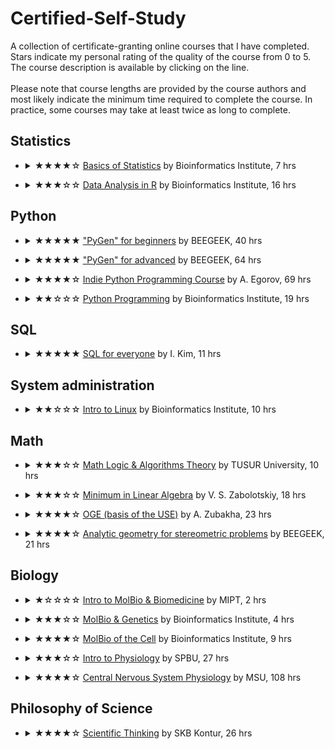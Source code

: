# Certified-Self-Study
A collection of certificate-granting online courses that I have completed.\
Stars indicate my personal rating of the quality of the course from 0 to 5.\
The course description is available by clicking on the line.\
\
Please note that course lengths are provided by the course authors and most likely indicate the minimum time required to complete the course. In practice, some courses may take at least twice as long to complete.

## Statistics
- <details>
    <summary>★★★★☆ <a href="Certificates/40%20Statistics/Basics%20of%20Statistics.pdf">Basics of Statistics</a> by Bioinformatics Institute, 7 hrs</summary>
    One of the best survey courses in statistics. Basic concepts of biomedical statistics are discussed: measures of central tendency, basics of exploratory data analysis, central limit theorem (given not quite correctly), confidence intervals, statistical inference, t-distribution, analysis of variance, correlation and regression analysis.
</details>

- <details>
    <summary>★★★☆☆ <a href="Certificates/40%20Statistics/Data%20Analysis%20in%20R.pdf">Data Analysis in R</a> by Bioinformatics Institute, 16 hrs</summary>
    The course covers the elements of working with statistics in the R program environment. The theory is minimal but generally sufficient. The syntax of R as applied to statistical calculations, descriptive statistics, graphing, analyzing nominal data, comparing groups, analysis of variance, and creating custom functions are covered. Correlation and multiple linear regression, methods of model selection and diagnosis are also discussed. A few words are devoted to logistic regression. Practical assignments are quite solvable, but their complexity and content do not correspond well to the theory presented.
</details>

## Python
- <details>
    <summary>★★★★★ <a href="Certificates/20%20Python/PyGen%20for%20beginners%20(Python).pdf">"PyGen" for beginners</a> by BEEGEEK, 40 hrs</summary>
    It is an excellent course, absolutely recommended for beginners and those wishing to refresh their Python knowledge from the beginning. The theory is concise clear, but not dry. It is sufficient for solving the proposed problems. The tasks are well chosen: they not only reinforce the theory but also train algorithmic thinking. The course covers data input-output, integer arithmetic, conditional operator, basic data types, loops, indexing, slices, string methods, lists and their methods, list comprehension, sorting, functions with and without parameters, functions with value return, local and global scopes. At the end, mini-projects are given to consolidate the studied topics.
</details>

- <details>
    <summary>★★★★★ <a href="Certificates/20%20Python/PyGen%20for%20advanced%20(Python).pdf">"PyGen" for advanced</a> by BEEGEEK, 64 hrs</summary>
    A congenial continuation of the first part for beginners. Theory and practice are equally well presented. The course begins with tasks to review what was learned in the first course (or to determine the need to go through it first). Next, we examine the data type bool, NoneType, nested lists, matrices (tasks are outstanding, for example, traversing a matrix in a spiral), operations on them in mathematics, tuples, sets, frozenset, set generators, dictionaries, their methods and generators, random modules, string, decimal, fraction, complex, turtle, functions: optional and named arguments, functions with a variable number of arguments, programming paradigms, functions as objects, higher-order functions, map(), filter(), reduce(), anonymous functions, any(), all(), zip(), enumerate(), working with files (input-output).
</details>

- <details>
    <summary>★★★★☆ <a href="Certificates/20%20Python/Indie%20Python%20Programming%20Course.pdf">Indie Python Programming Course</a> by A. Egorov, 69 hrs</summary>
    Quite a good course. The theory is presented in a video, duplicated in text and interactively executed code. There are a lot of problems, and for the most part, they are suitable for reinforcing or reviewing a topic but could be a little more complicated. A pleasant surprise was the analysis of some topics usually classified as advanced. In addition to the standard topics in Python courses, some sorting algorithms, scopes, recursion, lambda, closures, decorators, working with modules, JSON, expressions and generator functions, map, filter, and zip are discussed; magic methods are briefly touched upon. Among the disadvantages are that the code sent for review passes few tests, the theory is not presented strictly enough in some places (sometimes this is an advantage), and issues when loading course pages with interactively executed code.
</details>


- <details>
    <summary>★★☆☆☆ <a href="Certificates/20%20Python/Python%20Programming.pdf">Python Programming</a> by Bioinformatics Institute, 19 hrs</summary>
    It is not clear what audience this course is intended for. I definitely don't recommend starting your Python journey with it. The theory is given disgustingly fragmentarily and is not sufficient to solve the proposed problems. Personally, I took this course to solve problems - I don’t care where they came from. And, I must admit, some turned out to be amazingly original. A pleasant surprise was a task that involved using the “requests” module: open a file on the server, get a link to the next file, which contains a link to the next file... until you get to the last one.
</details>

## SQL
- <details>
    <summary>★★★★★ <a href="Certificates/30%20SQL/SQL%20for%20everyone.pdf">SQL for everyone</a> by I. Kim, 11 hrs</summary>
    A short and particular course on SQL (MSSQL) - the best I've seen. Training takes place on an actual database using Azure Data Studio. Taught by a strong practitioner: nothing extra (for a data analyst) in theory, the tasks resemble real work. Syntax elements to learn: WHERE, LIKE, AND, OR, ORDER BY, COUNT, MIN, MAX, AVG, AS, GROUP BY, HAVING, INNER JOIN, LEFT JOIN, RIGHT JOIN, FULL JOIN, UNION (ALL), subqueries, CASE, popular functions to work with the strings. Self-test tasks are given both after each lesson on the topic of this lesson and at the end of the course.
</details>

## System administration
- <details>
    <summary>★★☆☆☆ <a href="Certificates/50%20System%20Administration/Introduction%20to%20Linux.pdf">Intro to Linux</a> by Bioinformatics Institute, 10 hrs</summary>
    An overview course for beginners getting to know Linux. There is a lot to see, but overall, it is not very good. The information is presented in a cluttered manner, and there are too many specific tasks. The course covers the basics of Terminal, launching executable files, input/output, downloading files, working with archives, searching for files and words in files, working on the server, bash scripts and more.
</details>

## Math
- <details>
    <summary>★★★☆☆ <a href="Certificates/10%20Math/Math%20Logic%20and%20Theory%20of%20Algorithms.pdf">Math Logic & Algorithms Theory</a> by TUSUR University, 10 hrs</summary>
    The course as a whole is suitable as an introductory one, but the theory is presented rather dryly. Formalisms concerning the foundations of mathematical logic, set theory, propositional logic, first-order languages, the axiomatic method, mathematical proof, and the theory of algorithms are covered.
</details>

- <details>
    <summary>★★★☆☆ <a href="Certificates/10%20Math/Minimum%20in%20linear%20algebra.pdf">Minimum in Linear Algebra</a> by V. S. Zabolotskiy, 18 hrs</summary>
    The course is only suitable for reviewing material. The theory of matrices and determinants and systems of linear algebraic equations are examined. There are not enough examples to justify the need to use mathematical objects. Statements are proven by the word "obviously". What’s good: a skeleton is provided to hang meat using additional materials. The tasks correspond to the material. I solved some of them on paper, and with the help of others, I honed numpy.
</details>

- <details>
    <summary>★★★★☆ <a href="Certificates/10%20Math/Basic%20Course%20of%20Math%20OGE%20preparation.pdf">OGE (basis of the USE)</a> by A. Zubakha, 23 hrs</summary>
    It is a solid course to refresh your school math curriculum. Transformations of algebraic expressions, systems of equations and inequalities, functions and their graphs, progressions, fundamentals of probability theory, and planimetry are considered.
</details>

- <details>
    <summary>★★★★☆ <a href="Certificates/10%20Math/USE%20in%20Math%20-%20Coordinate-Vector%20Method.pdf">Analytic geometry for stereometric problems</a> by BEEGEEK, 21 hrs</summary>
    This course teaches you how to solve stereometric tasks from the Unified State Exam using analytical geometry of the type: drawing up equations of a straight line and a plane, and finding angles and distances in space. The theory is presented succinctly, in some places even too much - I did not have enough illustrations and mathematical proofs. There are a lot of well-designed problems.
</details>

## Biology
- <details>
    <summary>★☆☆☆☆ <a href="Certificates/60%20Biology/Intro%20to%20Molecular%20Biology%20and%20Biomedicine.pdf">Intro to MolBio & Biomedicine</a> by MIPT, 2 hrs</summary>
    A simple, ultra-short course introducing non-biologists to biomedicine. At a superficial level, issues familiar to schoolchildren are addressed: the role of nucleic acids, and proteins, the basics of genetics and evolution, drug design and the use of genomic data. I expected more from MIPT.
</details>

- <details>
    <summary>★★★☆☆ <a href="Certificates/60%20Biology/Molecular%20Biology%20and%20Genetics.pdf">MolBio & Genetics</a> by Bioinformatics Institute, 4 hrs</summary>
    It is a review course recommended for refreshing the knowledge of molecular biology. General concepts of cellular and molecular biology are considered, and problems in genetics are also present. It can be difficult for beginners; lecturers lack experience.
</details>

- <details>
    <summary>★★★★☆ <a href="Certificates/60%20Biology/Molecular%20Biology%20of%20the%20Cell.pdf">MolBio of the Cell</a> by Bioinformatics Institute, 9 hrs</summary>
    A good overview course on molecular cell biology. The mechanisms of genome implementation, metabolism and signalling are considered. One can recommend the course before reading serious literature.
</details>

- <details>
    <summary>★★★☆☆ <a href="Certificates/60%20Biology/Intro%20to%20Physiology.pdf">Intro to Physiology</a> by SPBU, 27 hrs</summary>
    At one time, I learned some interesting points from this course, but in general, as a physiologist, I cannot recommend it either to the general public or to students in the first place. The course demonstrates interesting “trees”, behind which the “forest” is not visible. There was an impression that each lecturer simply spoke about his scientific interests but could not excitingly talk about the rest. The course covers physiology as a science, physiology of excitable tissues, nervous regulation of functions in the body, physiology of neuromuscular transmission, physiology of muscle contraction, autonomic nervous system, hypothalamic-pituitary system and pineal gland, hormones of peripheral endocrine glands, general problems of the physiology of sensory systems and psychophysiological aspects of their functioning.
</details>

- <details>
    <summary>★★★★☆ <a href="Certificates/60%20Biology/Openedu.%20Физиология%20ЦНС.png">Central Nervous System Physiology</a> by MSU, 108 hrs</summary>
    Quite a decent course for an introduction to neurobiology. General issues of the physiology of the central nervous system, neurotransmitter systems of the brain, physiology of structures and key functional blocks of the central nervous system are examined. The neurotransmitter systems are especially interesting, which provides good ground for independent study of psychopharmacology. Among the minuses, I will note practical tasks, for example, in the form of an essay.
</details>

## Philosophy of Science
- <details>
    <summary>★★★★☆ <a href="Certificates/70%20General/Scientific%20Thinking.pdf">Scientific Thinking</a> by SKB Kontur, 26 hrs</summary>
    I highly recommend taking it before starting research or before entering graduate school. The most interesting sections of the course are the history and philosophy of science, formal logic, critical analysis of statements, debating and scientific ethics. Of the minuses: there are controversial assignments (which was not a big problem until the author, for some reason, closed the comments) and tasks with checking by other students.
</details>
